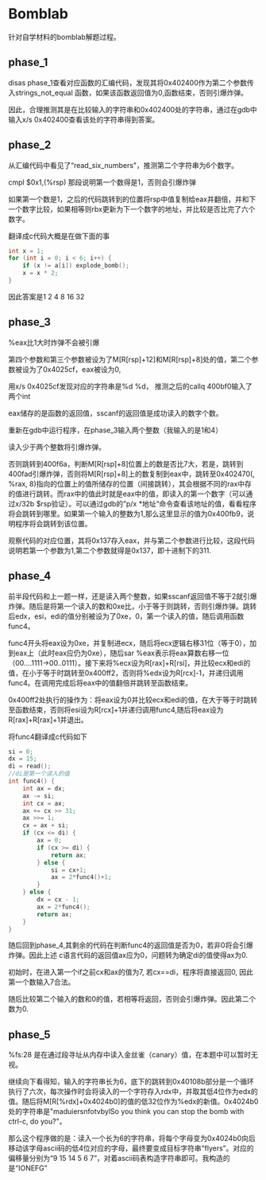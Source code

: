 # Bomblab

针对自学材料的bomblab解题过程。

## phase_1

disas phase_1查看对应函数的汇编代码，发现其将0x402400作为第二个参数传入strings_not_equal 函数，如果该函数返回值为0,函数结束，否则引爆炸弹。

因此，合理推测其是在比较输入的字符串和0x402400处的字符串，通过在gdb中输入x/s 0x402400查看该处的字符串得到答案。

## phase_2

从汇编代码中看见了“read_six_numbers"，推测第二个字符串为6个数字。

cmpl   $0x1,(%rsp)  那段说明第一个数得是1，否则会引爆炸弹

如果第一个数是1，之后的代码跳转到的位置将rsp中值复制给eax并翻倍，并和下一个数字比较，如果相等则rbx更新为下一个数字的地址，并比较是否比完了六个数字。

翻译成c代码大概是在做下面的事

```c
int x = 1;
for (int i = 0; i < 6; i++) {
    if (x != a[i]) explode_bomb();
    x = x * 2;
}
```

因此答案是1 2 4 8 16 32

## phase_3

%eax比1大时炸弹不会被引爆

第四个参数和第三个参数被设为了M[R[rsp]+12]和M[R[rsp]+8]处的值，第二个参数被设为了0x4025cf，eax被设为0,

用x/s 0x4025cf发现对应的字符串是%d %d， 推测之后的callq 400bf0输入了两个int

eax储存的是函数的返回值，sscanf的返回值是成功读入的数字个数。

重新在gdb中运行程序，在phase_3输入两个整数（我输入的是1和4）

读入少于两个整数将引爆炸弹。

否则跳转到400f6a，判断M[R[rsp]+8]位置上的数是否比7大，若是，跳转到400fad引爆炸弹，否则将M[R[rsp]+8]上的数复制到eax中，跳转至0x402470(, %rax, 8)指向的位置上的值所储存的位置（间接跳转），其会根据不同的rax中存的值进行跳转。而rax中的值此时就是eax中的值，即读入的第一个数字（可以通过x/32b $rsp验证）。可以通过gdb的”p/x *地址“命令查看该地址的值，看看程序将会跳转到哪里。如果第一个输入的整数为1,那么这里显示的值为0x400fb9，说明程序将会跳转到该位置。

观察代码的对应位置，其将0x137存入eax，并与第二个参数进行比较，这段代码说明若第一个参数为1,第二个参数就得是0x137，即十进制下的311.

## phase_4

前半段代码和上一题一样，还是读入两个整数，如果sscanf返回值不等于2就引爆炸弹。随后是将第一个读入的数和0xe比，小于等于则跳转，否则引爆炸弹。跳转后edx，esi，edi的值分别被设为了0xe，0，第一个读入的值，随后调用函数func4。

func4开头将eax设为0xe，并复制进ecx，随后将ecx逻辑右移31位（等于0），加到eax上（此时eax应仍为0xe），随后sar %eax表示将eax算数右移一位（00....1111->00..0111）。接下来将%ecx设为R[rax]+R[rsi]，并比较ecx和edi的值，在小于等于时跳转至0x400ff2，否则将%edx设为R[rcx]-1，并递归调用func4。在调用完成后将eax中的值翻倍并跳转至函数结束。

0x400ff2处执行的操作为：将eax设为0并比较ecx和edi的值，在大于等于时跳转至函数结束，否则将esi设为R[rcx]+1并递归调用func4,随后将eax设为R[rax]+R[rax]+1并退出。

将func4翻译成c代码如下

```c
si = 0;
dx = 15;
di = read();
//di是第一个读入的值
int func4() {
    int ax = dx;
    ax -= si;
    int cx = ax;
    ax += cx >> 31;
    ax >>= 1;
    cx = ax + si;
    if (cx <= di) {
        ax = 0;
        if (cx >= di) {
            return ax;
        } else {
            si = cx+1;
            ax = 2*func4()+1;
        }
    } else {
        dx = cx - 1;
        ax = 2*func4();
        return ax;
    }
}
```

随后回到phase_4,其剩余的代码在判断func4的返回值是否为0，若非0将会引爆炸弹。因此上述 c语言代码的返回值ax应为0，问题转为确定di的值使得ax为0.

初始时，在进入第一个if之前cx和ax的值为7, 若cx==di，程序将直接返回0, 因此第一个数输入7合法。

随后比较第二个输入的数和0的值，若相等将返回，否则会引爆炸弹。因此第二个数为0.

## phase_5

%fs:28 是在通过段寻址从内存中读入金丝雀（canary）值，在本题中可以暂时无视。

继续向下看得知，输入的字符串长为6，底下的跳转到0x40108b部分是一个循环执行了六次，每次操作时会将读入的一个字符存入rdx中，并取其低4位作为edx的值。随后将M[R[%rdx]+0x4024b0]的值的低32位作为%edx的新值。0x4024b0处的字符串是"maduiersnfotvbylSo you think you can stop the bomb with ctrl-c, do you?"。

那么这个程序做的是：读入一个长为6的字符串，将每个字母变为0x4024b0向后移动该字母ascii码的低4位对应的字母，最终要变成目标字符串“flyers”。对应的偏移量分别为“9 15 14 5 6 7”，对着ascii码表构造字符串即可。我构造的是“IONEFG”

